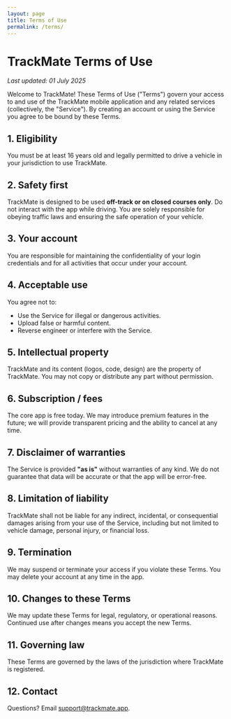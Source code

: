 ```yaml
---
layout: page
title: Terms of Use
permalink: /terms/
---
```


# TrackMate Terms of Use

_Last updated: 01 July 2025_

Welcome to TrackMate! These Terms of Use ("Terms") govern your access to and use of the TrackMate mobile application and any related services (collectively, the "Service"). By creating an account or using the Service you agree to be bound by these Terms.

## 1. Eligibility

You must be at least 16 years old and legally permitted to drive a vehicle in your jurisdiction to use TrackMate.

## 2. Safety first

TrackMate is designed to be used **off-track or on closed courses only**. Do not interact with the app while driving. You are solely responsible for obeying traffic laws and ensuring the safe operation of your vehicle.

## 3. Your account

You are responsible for maintaining the confidentiality of your login credentials and for all activities that occur under your account.

## 4. Acceptable use

You agree not to:

- Use the Service for illegal or dangerous activities.
- Upload false or harmful content.
- Reverse engineer or interfere with the Service.

## 5. Intellectual property

TrackMate and its content (logos, code, design) are the property of TrackMate. You may not copy or distribute any part without permission.

## 6. Subscription / fees

The core app is free today. We may introduce premium features in the future; we will provide transparent pricing and the ability to cancel at any time.

## 7. Disclaimer of warranties

The Service is provided **"as is"** without warranties of any kind. We do not guarantee that data will be accurate or that the app will be error-free.

## 8. Limitation of liability

TrackMate shall not be liable for any indirect, incidental, or consequential damages arising from your use of the Service, including but not limited to vehicle damage, personal injury, or financial loss.

## 9. Termination

We may suspend or terminate your access if you violate these Terms. You may delete your account at any time in the app.

## 10. Changes to these Terms

We may update these Terms for legal, regulatory, or operational reasons. Continued use after changes means you accept the new Terms.

## 11. Governing law

These Terms are governed by the laws of the jurisdiction where TrackMate is registered.

## 12. Contact

Questions? Email support@trackmate.app.
